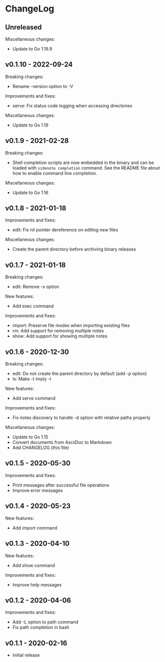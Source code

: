 # ChangeLog

## Unreleased

Miscellaneous changes:

 * Update to Go 1.19.9

## v0.1.10 - 2022-09-24

Breaking changes:

 * Rename -version option to -V

Improvements and fixes:

 * serve: Fix status code logging when accessing directories

Miscellaneous changes:

 * Update to Go 1.19

## v0.1.9 - 2021-02-28

Breaking changes:

 * Shell completion scripts are now embedded in the binary and can be loaded with `sidenote completion` command.
   See the README file about how to enable command line completion.

Miscellaneous changes:

 * Update to Go 1.16

## v0.1.8 - 2021-01-18

Improvements and fixes:

 * edit: Fix nil pointer dereference on editing new files

Miscellaneous changes:

 * Create the parent directory before archiving binary releases

## v0.1.7 - 2021-01-18

Breaking changes:

 * edit: Remove -x option

New features:

 * Add exec command

Improvements and fixes:

 * import: Preserve file modes when importing existing files
 * rm: Add support for removing multiple notes
 * show: Add support for showing multiple notes

## v0.1.6 - 2020-12-30

Breaking changes:

 * edit: Do not create the parent directory by default (add -p option)
 * ls: Make -t imply -l

New features:

 * Add serve command

Improvements and fixes:

 * Fix notes discovery to handle -d option with relative paths properly

Miscellaneous changes:

 * Update to Go 1.15
 * Convert documents from AsciiDoc to Markdown
 * Add CHANGELOG (this file)

## v0.1.5 - 2020-05-30

Improvements and fixes:

 * Print messages after successful file operations
 * Improve error messages

## v0.1.4 - 2020-05-23

New features:

 * Add import command

## v0.1.3 - 2020-04-10

New features:

 * Add show command

Improvements and fixes:

 * Improve help messages

## v0.1.2 - 2020-04-06

Improvements and fixes:

 * Add -L option to path command
 * Fix path completion in bash

## v0.1.1 - 2020-02-16

 * Initial release

